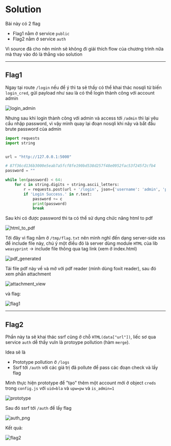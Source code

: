 # Solution

Bài này có 2 flag
- Flag1 nằm ở service `public`
- Flag2 nằm ở service `auth`

Vì source đã cho nên mình sẽ không đi giải thích flow của chương trình nữa mà thay vào đó là thẳng vào solution

---

## Flag1

Ngay tại route `/login` nếu để ý thì ta sẽ thấy có thể khai thác nosqli từ biến `login_cred`, gửi payload như sau là có thể login thành công với account admin

![login_admin](https://user-images.githubusercontent.com/77546253/192567481-9922d1ff-8c36-4680-a631-de6679bc6bcf.png)

Nhưng sau khi login thành công với admin và access tới `/admin` thì lại yêu cầu nhập password, vì vậy mình quay lại đoạn nosqli khi nãy và bắt đầu brute password của admin

```python
import requests
import string


url = "http://127.0.0.1:5000"

# 87f36cd136b3000e5eab7a5fcf8fe190bd538d257f48e0952fac53f245f2cfb4
password = ""

while len(password) < 64:
    for c in string.digits + string.ascii_letters:
        r = requests.post(url + '/login', json={'username': 'admin', 'password': {'$regex': f'^{password + c}'}})
        if 'Login Success.' in r.text:
            password += c
            print(password)
            break
```

Sau khi có được password thì ta có thể sử dụng chức năng html to pdf

![html_to_pdf](https://user-images.githubusercontent.com/77546253/192567523-0affafe9-2dee-4ecd-bc1c-4aae1708e4ef.png)

Tới đây vì flag nằm ở `/tmp/flag.txt` nên mình nghĩ đến dạng server-side xss để include file này, chú ý một điều đó là server dùng module `HTML` của lib `weasyprint` -> include file thông qua tag link (xem ở index.html)

![pdf_generated](https://user-images.githubusercontent.com/77546253/192567574-6cd07b5b-038c-4c90-abab-14ba4cffd9cb.png)

Tải file pdf này về và mở với pdf reader (mình dùng foxit reader), sau đó xem phần attachment

![attachment_view](https://user-images.githubusercontent.com/77546253/192567629-afeb0f6c-8183-4018-b8f8-29efe1cba94c.png)

và flag:

![flag1](https://user-images.githubusercontent.com/77546253/192567652-0eb9c394-b3b6-4090-aed9-e4bd294a972e.png)

---

## Flag2

Phần này ta sẽ khai thác ssrf cũng ở chỗ `HTML(data["url"])`, liếc sơ qua service `auth` dễ thấy vuln là protoype pollution (hàm `merge`).

Idea sẽ là
- Prototype pollution ở `/logs`
- Ssrf tới `/auth` với các giá trị đã pollute để pass các đoạn check và lấy flag

Mình thực hiện prototype để "tạo" thêm một account mới ở object `creds` trong `config.js` với `uid=bla` và `upw=pw` và `is_admin=1`

![prototype](https://user-images.githubusercontent.com/77546253/192567687-869c1df9-c29b-4acc-9746-68385e71a576.png)

Sau đó ssrf tới `/auth` để lấy flag

![auth_png](https://user-images.githubusercontent.com/77546253/192567733-6ff8a04a-c800-45a3-8d54-b7dd5d963f7f.PNG)

Kết quả:

![flag2](https://user-images.githubusercontent.com/77546253/192567774-30772057-1ed0-4938-9856-9d99c715378c.png)
